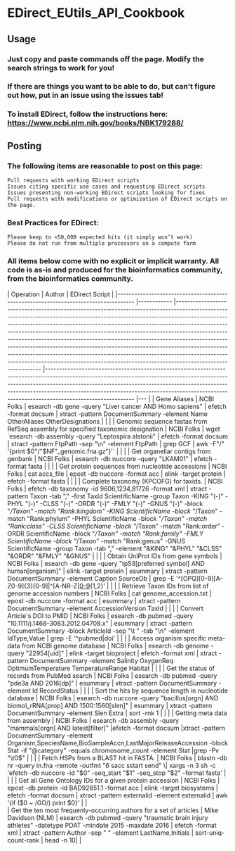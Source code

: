 # EDirect_EUtils_API_Cookbook

## Usage

### Just copy and paste commands off the page.  Modify the search strings to work for you!

### If there are things you want to be able to do, but can't figure out how, put in an issue using the issues tab!

### To install EDirect, follow the instructions here:  https://www.ncbi.nlm.nih.gov/books/NBK179288/

## Posting
### The following items are reasonable to post on this page:
    Pull requests with working EDirect scripts
    Issues citing specific use cases and requesting EDirect scripts
    Issues presenting non-working EDirect scripts looking for fixes
    Pull requests with modifications or optimization of EDirect scripts on the page.
### Best Practices for EDirect:
    Please keep to <50,000 expected hits (it simply won’t work)
    Please do not run from multiple processors on a compute farm

### All items below come with no explicit or implicit warranty.  All code is as-is and produced for the bioinformatics community, from the bioinformatics community.  

| Operation                                                                          	| Author    | EDirect Script                                                                                                                                                                                                                                                                                                                                                                                                                                                                                                                                                                                                                                                         	| 
|------------------------------------------------------------------------------------	|------------	|------------------------------------------------------------------------------------------------------------------------------------------------------------------------------------------------------------------------------------------------------------------------------------------------------------------------------------------------------------------------------------------------------------------------------------------------------------------------------------------------------------------------------------------------------------------------------------------------------------------------------------------------------------------------------	|-------------------------------------------------------------------------------------------------------------------------------------------------------------------------------------------------------------------------------------------------------------------------------------------------------------------------------------------------------	|---	|
| Gene Aliases                                                                       	| NCBI Folks 	| esearch -db gene -query   "Liver cancer AND Homo sapiens" \| efetch -format docsum \| xtract   -pattern DocumentSummary -element Name OtherAliases OtherDesignations                                                                                                                                                                                                                                                                                                                                                                                                                                                                                                           	|                                                                                                                                                                                                                                                                                                                                                       	|   	|
| Genomic sequence fastas   from RefSeq assembly for specified taxonomic designation 	| NCBI Folks 	| wget \`esearch -db assembly   -query "Leptospira alstonii" \| efetch -format docsum \| xtract   -pattern FtpPath -sep "\n" -element FtpPath \| grep GCF \| awk   -F"/" '{print $0"/"$NF"_genomic.fna.gz"}'\`                                                                                                                                                                                                                                                                                                                                                                                                                                                                       	|                                                                                                                                                                                                                                                                                                                                                       	|   	|
| Get organellar contigs from   genbank                                              	| NCBI Folks 	| esearch -db nuccore -query "LKAM01" \| efetch   -format fasta                                                                                                                                                                                                                                                                                                                                                                                                                                                                                                                                                                                                                 	|                                                                                                                                                                                                                                                                                                                                                       	|   	|
| Get   protein sequences from nucleotide accessions                                 	| NCBI Folks 	| cat accs_file \| epost -db   nuccore -format acc \| elink -target protein \| efetch -format fasta                                                                                                                                                                                                                                                                                                                                                                                                                                                                                                                                                                               	|                                                                                                                                                                                                                                                                                                                                                       	|   	|
| Complete taxonomy (KPCOFG)   for taxids.                                           	| NCBI Folks 	| efetch -db taxonomy -id 9606,1234,81726 -format xml \|   xtract -pattern Taxon -tab "," -first TaxId ScientificName -group   Taxon -KING "(-)" -PHYL "(-)" -CLSS "(-)" -ORDR   "(-)" -FMLY "(-)" -GNUS "(-)" -block   "*/Taxon" -match "Rank:kingdom" -KING ScientificName   -block "*/Taxon" -match "Rank:phylum" -PHYL   ScientificName -block "*/Taxon" -match "Rank:class" -CLSS   ScientificName -block "*/Taxon" -match "Rank:order" -ORDR   ScientificName -block "*/Taxon" -match "Rank:family"   -FMLY ScientificName -block "*/Taxon" -match "Rank:genus"   -GNUS ScientificName -group Taxon -tab "," -element   "&KING" "&PHYL" "&CLSS"   "&ORDR" "&FMLY" "&GNUS" 	|                                                                                                                                                                                                                                                                                                                                                       	|   	|
| Obtain UniProt IDs from   gene symbols                                             	| NCBI Folks 	| esearch -db gene -query "tp53[preferred symbol] AND   human[organism]" \| elink -target protein \| esummary \| xtract -pattern   DocumentSummary -element Caption SourceDb \| grep -E '^[OPQ][0-9][A-Z0-9]{3}[0-9]\|^[A-NR-Z][0-9]([A-Z][A-Z0-9]{2}[0-9]){1,2}'                                                                                                                                                                                                                                                                                                                                                                                                                 	|                                                                                                                                                                                                                                                                                                                                                       	|   	|
| Retrieve   Taxon IDs from list of genome accession numbers                         	| NCBI Folks 	| cat genome_accession.txt \|   epost -db nuccore -format acc \| esummary \| xtract -pattern DocumentSummary   -element AccessionVersion TaxId                                                                                                                                                                                                                                                                                                                                                                                                                                                                                                                                    	|                                                                                                                                                                                                                                                                                                                                                       	|   	|
| Convert Article's DOI to   PMID                                                    	| NCBI Folks 	| esearch -db pubmed -query   "10.1111/j.1468-3083.2012.04708.x" \| esummary \| xtract -pattern   DocumentSummary -block ArticleId -sep "\t " -tab "\n"   -element IdType,Value \| grep -E '^pubmed\|doi'                                                                                                                                                                                                                                                                                                                                                                                                                                                                          	|                                                                                                                                                                                                                                                                                                                                                       	|   	|
| Access organism specific   meta-data from NCBI genome database                     	| NCBI Folks 	| esearch -db genome -query "22954[uid]" \| elink   -target bioproject \| efetch -format xml \| xtract -pattern DocumentSummary   -element Salinity OxygenReq OptimumTemperature TemperatureRange Habitat                                                                                                                                                                                                                                                                                                                                                                                                                                                                         	|                                                                                                                                                                                                                                                                                                                                                       	|   	|
| Get the status of records   from PubMed search                                     	| NCBI Folks 	| esearch -db pubmed -query "pde3a AND 2016[dp]" \|   esummary \| xtract -pattern DocumentSummary -element Id RecordStatus                                                                                                                                                                                                                                                                                                                                                                                                                                                                                                                                                       	|                                                                                                                                                                                                                                                                                                                                                       	|   	|
| Sort the hits by sequence   length in nucleotide database                          	| NCBI Folks 	| esearch -db nuccore -query   "bacillus[orgn] AND biomol_rRNA[prop] AND 1500:1560[slen]" \|   esummary \| xtract -pattern DocumentSummary -element Slen Extra \| sort -rnk 1                                                                                                                                                                                                                                                                                                                                                                                                                                                                                                     	|                                                                                                                                                                                                                                                                                                                                                       	|   	|
| Getting meta data from   assembly                                                  	| NCBI Folks 	| esearch -db assembly -query "mammals[orgn] AND   latest[filter]" \|efetch -format docsum \|xtract -pattern DocumentSummary   -element Organism,SpeciesName,BioSampleAccn,LastMajorReleaseAccession     -block Stat -if "@category" -equals chromosome_count -element Stat   \|grep -Pv "\t0$"                                                                                                                                                                                                                                                                                                                                                                                   	|                                                                                             	|   	|
| Fetch HSPs from a BLAST hit   in FASTA.                                            	| NCBI Folks 	| blastn -db nr -query in.fna -remote -outfmt "6 sacc   sstart send" \| xargs -n 3 sh -c 'efetch -db nuccore -id "$0"   -seq_start "$1" -seq_stop "$2" -format fasta'                                                                                                                                                                                                                                                                                                                                                                                                                                                                                                           	|                                                                                                                                                                                                                                                                                                                                                       	|   	|
| Get all Gene Ontology IDs for a given protein accession | NCBI Folks | epost -db protein -id BAD92651.1 -format acc \| elink -target biosystems \| efetch -format docsum \| xtract -pattern externalid -element externalid \| awk '{if ($0 ~ /GO/) print $0}' | |  
| Get the ten most frequenly-occurring authors for a set of articles | Mike Davidson (NLM) | 	esearch -db pubmed -query "traumatic brain injury athletes" -datetype PDAT -mindate 2015 -maxdate 2016 \| efetch -format xml \|	xtract -pattern Author -sep " " -element LastName,Initials \| sort-uniq-count-rank \| head -n 10| |
